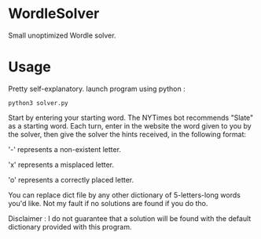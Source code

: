 # WordleSolver
Small unoptimized Wordle solver.

# Usage
Pretty self-explanatory.
launch program using python :
```
python3 solver.py
```
Start by entering your starting word. The NYTimes bot recommends "Slate" as a starting word.
Each turn, enter in the website the word given to you by the solver, then give the solver the hints received, in the following format:

'-' represents a non-existent letter.

'x' represents a misplaced letter.

'o' represents a correctly placed letter.

You can replace dict file by any other dictionary of 5-letters-long words you'd like. Not my fault if no solutions are found if you do tho.

Disclaimer : I do not guarantee that a solution will be found with the default dictionary provided with this program.
